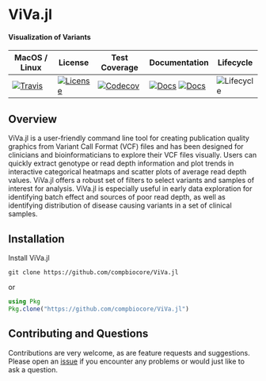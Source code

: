 # ViVa.jl

#### Visualization of Variants


| MacOS / Linux | License | Test Coverage | Documentation | Lifecycle |
| --- | ---- | ------ | ------ | ---- |
|[![Travis](https://img.shields.io/travis/compbiocore/VIVA.jl/master.svg?style=flat-square)](https://travis-ci.org/compbiocore/VIVA.jl)| [![License](https://img.shields.io/badge/license-MIT-orange.svg?style=flat-square)](https://github.com/compbiocore/VIVA.jl/blob/clean-up/LICENSE.md)| [![Codecov](https://img.shields.io/codecov/c/github/compbiocore/VIVA.jl.svg?style=flat-square)](https://codecov.io/gh/compbiocore/VIVA.jl/branch/master) | [![Docs](https://img.shields.io/badge/docs-stable-blue.svg?style=flat-square)](https://compbiocore.github.io/VIVA.jl/stable) [![Docs](https://img.shields.io/badge/docs-latest-blue.svg?style=flat-square)](https://compbiocore.github.io/VIVA.jl/latest) | ![Lifecycle](https://img.shields.io/badge/lifecycle-experimental-orange.svg?style=flat-square) |

## Overview

ViVa.jl is a user-friendly command line tool for creating publication quality graphics from Variant Call Format (VCF) files and has been designed for clinicians and bioinformaticians to explore their VCF files visually. Users can quickly extract genotype or read depth information and plot trends in interactive categorical heatmaps and scatter plots of average read depth values. ViVa.jl offers a robust set of filters to select variants and samples of interest for analysis. ViVa.jl is especially useful in early data exploration for identifying batch effect and sources of poor read depth, as well as identifying distribution of disease causing variants in a set of clinical samples.


## Installation

Install ViVa.jl

```
git clone https://github.com/compbiocore/ViVa.jl
```

or

```julia
using Pkg
Pkg.clone("https://github.com/compbiocore/ViVa.jl")
```

## Contributing and Questions

Contributions are very welcome, as are feature requests and suggestions. Please open an
[issue][issues-url] if you encounter any problems or would just like to ask a question.

[issues-url]: https://github.com/compbiocore/CAOS/issues

